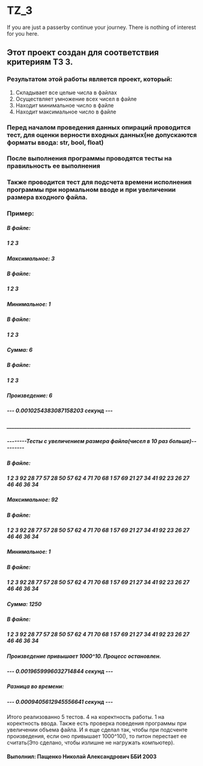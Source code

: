# TZ_3
If you are just a passerby continue your journey. There is nothing of interest for you here.

## Этот проект создан для соответствия критериям ТЗ 3.
### Результатом этой работы является проект, который:
1) Складывает все целые числа в файлах
2) Осуществляет умножение всех чисел в файле
3) Находит минимальное число в файле
4) Находит максимальное число в файле

### Перед началом проведения данных опираций проводится тест, для оценки верности входных данных(не допускаются форматы ввода: str, bool, float)
### После выполнения программы проводятся тесты на правильность ее выполнения
### Также проводится тест для подсчета времени исполнения программы при нормальном вводе и при увеличении размера входного файла.

### Пример:
##### В файле:
##### 1 2 3
##### Максимальное:  3

##### В файле:
##### 1 2 3
##### Минимальное:  1

##### В файле:
##### 1 2 3
##### Сумма: 6

##### В файле:
##### 1 2 3
##### Произведение: 6

##### --- 0.0010254383087158203 секунд ---
##### _________________________________________________________________________
##### --------Тесты с увеличением размера файла(чисел в 10 раз больше)---------

##### В файле:
##### 1 2 3 92 28 77 57 28 50 57 62 4 71 70 68 1 57 69 21 27 34 41 92 23 26 27 46 46 36 34
##### Максимальное:  92

##### В файле:
##### 1 2 3 92 28 77 57 28 50 57 62 4 71 70 68 1 57 69 21 27 34 41 92 23 26 27 46 46 36 34
##### Минимальное:  1

##### В файле:
##### 1 2 3 92 28 77 57 28 50 57 62 4 71 70 68 1 57 69 21 27 34 41 92 23 26 27 46 46 36 34
##### Сумма: 1250

##### В файле:
##### 1 2 3 92 28 77 57 28 50 57 62 4 71 70 68 1 57 69 21 27 34 41 92 23 26 27 46 46 36 34
##### Произведение привышает 1000^10. Процесс остановлен.

##### --- 0.0019659996032714844 секунд ---

##### Разница во времени:
##### --- 0.0009405612945556641 секунд ---

Итого реализованно 5 тестов. 4 на коректность работы. 1 на коректность ввода. Также есть проверка поведения программы при увеличении объема файла. И я еще сделал так, чтобы при подсченте произведения, если оно привышает 1000^10(), то питон перестает ее считать(Это сделано, чтобы излишне не нагружать компьютер).

#### Выполнил: Пащенко Николай Александрович ББИ 2003
